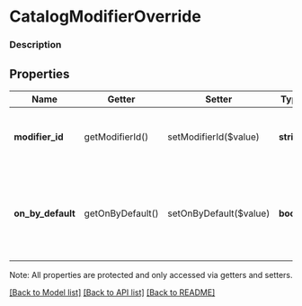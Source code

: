 # CatalogModifierOverride

### Description



## Properties
Name | Getter | Setter | Type | Description | Notes
------------ | ------------- | ------------- | ------------- | ------------- | -------------
**modifier_id** | getModifierId() | setModifierId($value) | **string** | The ID of the &#x60;CatalogModifier&#x60; whose default behavior is being overridden. | 
**on_by_default** | getOnByDefault() | setOnByDefault($value) | **bool** | If &#x60;true&#x60;, this &#x60;CatalogModifier](#type-catalogmodifier) should be selected by default for this [CatalogItem&#x60;. | [optional] 

Note: All properties are protected and only accessed via getters and setters.

[[Back to Model list]](../../README.md#documentation-for-models) [[Back to API list]](../../README.md#documentation-for-api-endpoints) [[Back to README]](../../README.md)

